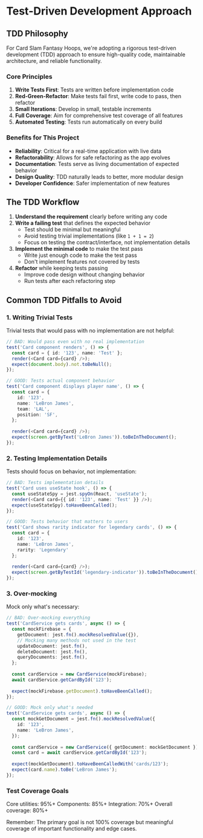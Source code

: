 # Test-Driven Development Approach

## TDD Philosophy

For Card Slam Fantasy Hoops, we're adopting a rigorous test-driven development (TDD) approach to ensure high-quality code, maintainable architecture, and reliable functionality.

### Core Principles

1. **Write Tests First**: Tests are written before implementation code
2. **Red-Green-Refactor**: Make tests fail first, write code to pass, then refactor
3. **Small Iterations**: Develop in small, testable increments
4. **Full Coverage**: Aim for comprehensive test coverage of all features
5. **Automated Testing**: Tests run automatically on every build

### Benefits for This Project

- **Reliability**: Critical for a real-time application with live data
- **Refactorability**: Allows for safe refactoring as the app evolves
- **Documentation**: Tests serve as living documentation of expected behavior
- **Design Quality**: TDD naturally leads to better, more modular design
- **Developer Confidence**: Safer implementation of new features

## The TDD Workflow

1. **Understand the requirement** clearly before writing any code
2. **Write a failing test** that defines the expected behavior
   - Test should be minimal but meaningful
   - Avoid testing trivial implementations (like `1 + 1 = 2`)
   - Focus on testing the contract/interface, not implementation details
3. **Implement the minimal code** to make the test pass
   - Write just enough code to make the test pass
   - Don't implement features not covered by tests
4. **Refactor** while keeping tests passing
   - Improve code design without changing behavior
   - Run tests after each refactoring step

## Common TDD Pitfalls to Avoid

### 1. Writing Trivial Tests
Trivial tests that would pass with no implementation are not helpful:

```typescript
// BAD: Would pass even with no real implementation
test('Card component renders', () => {
  const card = { id: '123', name: 'Test' };
  render(<Card card={card} />);
  expect(document.body).not.toBeNull();
});

// GOOD: Tests actual component behavior
test('Card component displays player name', () => {
  const card = {
    id: '123',
    name: 'LeBron James',
    team: 'LAL',
    position: 'SF',
  };
  
  render(<Card card={card} />);
  expect(screen.getByText('LeBron James')).toBeInTheDocument();
});
```

### 2. Testing Implementation Details
Tests should focus on behavior, not implementation:
```typescript
// BAD: Tests implementation details
test('Card uses useState hook', () => {
  const useStateSpy = jest.spyOn(React, 'useState');
  render(<Card card={{ id: '123', name: 'Test' }} />);
  expect(useStateSpy).toHaveBeenCalled();
});

// GOOD: Tests behavior that matters to users
test('Card shows rarity indicator for legendary cards', () => {
  const card = {
    id: '123',
    name: 'LeBron James',
    rarity: 'Legendary'
  };
  
  render(<Card card={card} />);
  expect(screen.getByTestId('legendary-indicator')).toBeInTheDocument();
});
```

### 3. Over-mocking
Mock only what's necessary:
```typescript
// BAD: Over-mocking everything
test('CardService gets cards', async () => {
  const mockFirebase = {
    getDocument: jest.fn().mockResolvedValue({}),
    // Mocking many methods not used in the test
    updateDocument: jest.fn(),
    deleteDocument: jest.fn(),
    queryDocuments: jest.fn(),
  };
  
  const cardService = new CardService(mockFirebase);
  await cardService.getCardById('123');
  
  expect(mockFirebase.getDocument).toHaveBeenCalled();
});

// GOOD: Mock only what's needed
test('CardService gets cards', async () => {
  const mockGetDocument = jest.fn().mockResolvedValue({
    id: '123',
    name: 'LeBron James',
  });
  
  const cardService = new CardService({ getDocument: mockGetDocument });
  const card = await cardService.getCardById('123');
  
  expect(mockGetDocument).toHaveBeenCalledWith('cards/123');
  expect(card.name).toBe('LeBron James');
});
```
### Test Coverage Goals

Core utilities: 95%+
Components: 85%+
Integration: 70%+
Overall coverage: 80%+

Remember: The primary goal is not 100% coverage but meaningful coverage of important functionality and edge cases.
